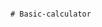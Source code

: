                                                                                       # Basic-calculator 
